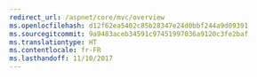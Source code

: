 ```yaml
---
redirect_url: /aspnet/core/mvc/overview
ms.openlocfilehash: d12f62ea5402c85b28347e24d0bbf244a9d09391
ms.sourcegitcommit: 9a9483aceb34591c97451997036a9120c3fe2baf
ms.translationtype: HT
ms.contentlocale: fr-FR
ms.lasthandoff: 11/10/2017
---
```

